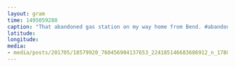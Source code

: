 ```yaml
---
layout: gram
time: 1495059288
caption: "That abandoned gas station on my way home from Bend. #abandonment #goldiehawnda"
latitude: 
longitude: 
media:
- media/posts/201705/18579920_760456904137653_224185146683686912_n_17880605170038689.jpg
---
```

